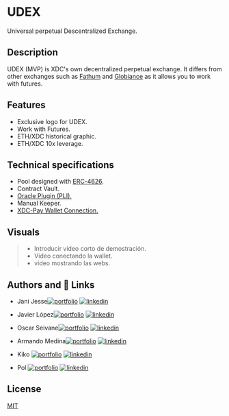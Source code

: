 # UDEX 
Universal  perpetual Descentralized Exchange.

## Description
UDEX (MVP) is XDC's own decentralized perpetual exchange. It differs from other exchanges such as [Fathum](https://fathom.fi/) and [Globiance](https://globiance.com/) as it allows you to work with futures.

## Features
* Exclusive logo for UDEX.
* Work with Futures.
* ETH/XDC historical graphic.
* ETH/XDC 10x leverage.

## Technical specifications
* Pool designed with [ERC-4626](https://ethereum.org/es/developers/docs/standards/tokens/erc-4626/).
* Contract Vault.
* [Oracle Plugin (PLI).](https://www.goplugin.co/)
* Manual Keeper.
* [XDC-Pay Wallet Connection.](https://docs.goplugin.co/wallet/xdcpay-mainnet)

## Visuals
> * Introducir video corto de demostración.
> * Video conectando la wallet.
> * video mostrando las webs.

## Authors and 🔗 Links

* Jani Jesse[![portfolio](https://img.shields.io/badge/my_portfolio-000?style=for-the-badge&logo=ko-fi&logoColor=white)](https://github.com/janijesse) [![linkedin](https://img.shields.io/badge/linkedin-0A66C2?style=for-the-badge&logo=linkedin&logoColor=white)](https://www.linkedin.com/in/janijesse/)

* Javier López[![portfolio](https://img.shields.io/badge/my_portfolio-000?style=for-the-badge&logo=ko-fi&logoColor=white)](https://github.com/JaviLM22) [![linkedin](https://img.shields.io/badge/linkedin-0A66C2?style=for-the-badge&logo=linkedin&logoColor=white)](https://www.linkedin.com/in/javierlopezmartin-blockchain/)

* Oscar Seivane[![portfolio](https://img.shields.io/badge/my_portfolio-000?style=for-the-badge&logo=ko-fi&logoColor=white)](https://github.com/faltrum) [![linkedin](https://img.shields.io/badge/linkedin-0A66C2?style=for-the-badge&logo=linkedin&logoColor=white)](https://www.linkedin.com/in/oscarseivanegarcia/)

* Armando Medina[![portfolio](https://img.shields.io/badge/my_portfolio-000?style=for-the-badge&logo=ko-fi&logoColor=white)](https://github.com/armsves) [![linkedin](https://img.shields.io/badge/linkedin-0A66C2?style=for-the-badge&logo=linkedin&logoColor=white)](https://www.linkedin.com/in/armsves/)

* Kiko [![portfolio](https://img.shields.io/badge/my_portfolio-000?style=for-the-badge&logo=ko-fi&logoColor=white)](https://github.com/kikkobcn) [![linkedin](https://img.shields.io/badge/linkedin-0A66C2?style=for-the-badge&logo=linkedin&logoColor=white)](https://www.linkedin.com/in/ec-bonometti-fullstack-blockchain-web3/)

* Pol [![portfolio](https://img.shields.io/badge/my_portfolio-000?style=for-the-badge&logo=ko-fi&logoColor=white)](https://github.com/Pol-Gallardo) [![linkedin](https://img.shields.io/badge/linkedin-0A66C2?style=for-the-badge&logo=linkedin&logoColor=white)](https://www.linkedin.com/in/)


## License
[MIT](https://choosealicense.com/licenses/mit/)